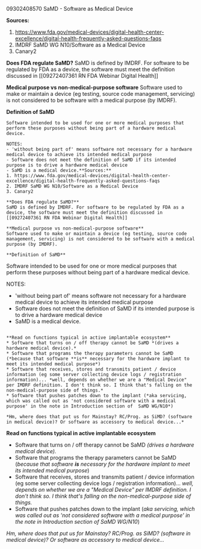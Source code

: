 09302408570 SaMD - Software as Medical Device

**Sources:**
1. https://www.fda.gov/medical-devices/digital-health-center-excellence/digital-health-frequently-asked-questions-faqs
2. IMDRF SaMD WG N10/Software as a Medical Device
3. Canary2

**Does FDA regulate SaMD?**
SaMD is defined by IMDRF. For software to be regulated by FDA as a device, the software must meet the definition discussed in [[09272407361 RN FDA Webinar Digital Health]]

**Medical purpose vs non-medical-purpose software**
Software used to make or maintain a device (eg testing, source code management, servicing) is not considered to be software with a medical purpose (by IMDRF).

**Definition of SaMD**
```
Software intended to be used for one or more medical purposes that perform these purposes without being part of a hardware medical device.

NOTES:
- 'without being part of' means software not necessary for a hardware medical device to achieve its intended medical purpose
- Software does not meet the definition of SaMD if its intended purpose is to drive a hardware medical device
- SaMD is a medical device.**Sources:**
1. https://www.fda.gov/medical-devices/digital-health-center-excellence/digital-health-frequently-asked-questions-faqs
2. IMDRF SaMD WG N10/Software as a Medical Device
3. Canary2

**Does FDA regulate SaMD?**
SaMD is defined by IMDRF. For software to be regulated by FDA as a device, the software must meet the definition discussed in [[09272407361 RN FDA Webinar Digital Health]]

**Medical purpose vs non-medical-purpose software**
Software used to make or maintain a device (eg testing, source code management, servicing) is not considered to be software with a medical purpose (by IMDRF).

**Definition of SaMD**
```
Software intended to be used for one or more medical purposes that perform these purposes without being part of a hardware medical device.

NOTES:
- 'without being part of' means software not necessary for a hardware medical device to achieve its intended medical purpose
- Software does not meet the definition of SaMD if its intended purpose is to drive a hardware medical device
- SaMD is a medical device.
```

**Read on functions typical in active implantable ecosystem**
* Software that turns on / off therapy cannot be SaMD *(drives a hardware medical device).*
* Software that programs the therapy parameters cannot be SaMD (*because that software **is** necessary for the hardware implant to meet its intended medical purpose*)
* Software that receives, stores and transmits patient / device information (eg some server collecting device logs / registration information)... *well, depends on whether we are a "Medical Device" per IMDRF definition. I don't think so. I think that's falling on the non-medical-purpose side of things.*
* Software that pushes patches down to the implant (*aka servicing, which was called out as 'not considered software with a medical purpose' in the note in Introduction section of  SaMD WG/N10*)

*Hm, where does that put us for Mainstay? RC/Prog. as SiMD? (software in medical device)? Or software as accessory to medical device...*
```

**Read on functions typical in active implantable ecosystem**
* Software that turns on / off therapy cannot be SaMD *(drives a hardware medical device).*
* Software that programs the therapy parameters cannot be SaMD (*because that software **is** necessary for the hardware implant to meet its intended medical purpose*)
* Software that receives, stores and transmits patient / device information (eg some server collecting device logs / registration information)... *well, depends on whether we are a "Medical Device" per IMDRF definition. I don't think so. I think that's falling on the non-medical-purpose side of things.*
* Software that pushes patches down to the implant (*aka servicing, which was called out as 'not considered software with a medical purpose' in the note in Introduction section of  SaMD WG/N10*)

*Hm, where does that put us for Mainstay? RC/Prog. as SiMD? (software in medical device)? Or software as accessory to medical device...*
